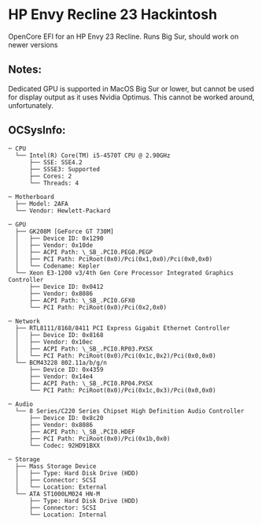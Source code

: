 # HP Envy Recline 23 Hackintosh
OpenCore EFI for an HP Envy 23 Recline. Runs Big Sur, should work on newer versions
## Notes:
Dedicated GPU is supported in MacOS Big Sur or lower, but cannot be used for display output as it uses Nvidia Optimus. This cannot be worked around, unfortunately.
## OCSysInfo:
```
─ CPU
  └── Intel(R) Core(TM) i5-4570T CPU @ 2.90GHz
      ├── SSE: SSE4.2
      ├── SSSE3: Supported
      ├── Cores: 2
      └── Threads: 4

─ Motherboard
  ├── Model: 2AFA
  └── Vendor: Hewlett-Packard

─ GPU
  ├── GK208M [GeForce GT 730M]
  │   ├── Device ID: 0x1290
  │   ├── Vendor: 0x10de
  │   ├── ACPI Path: \_SB_.PCI0.PEG0.PEGP
  │   ├── PCI Path: PciRoot(0x0)/Pci(0x1,0x0)/Pci(0x0,0x0)
  │   └── Codename: Kepler
  └── Xeon E3-1200 v3/4th Gen Core Processor Integrated Graphics Controller
      ├── Device ID: 0x0412
      ├── Vendor: 0x8086
      ├── ACPI Path: \_SB_.PCI0.GFX0
      └── PCI Path: PciRoot(0x0)/Pci(0x2,0x0)

─ Network
  ├── RTL8111/8168/8411 PCI Express Gigabit Ethernet Controller
  │   ├── Device ID: 0x8168
  │   ├── Vendor: 0x10ec
  │   ├── ACPI Path: \_SB_.PCI0.RP03.PXSX
  │   └── PCI Path: PciRoot(0x0)/Pci(0x1c,0x2)/Pci(0x0,0x0)
  └── BCM43228 802.11a/b/g/n
      ├── Device ID: 0x4359
      ├── Vendor: 0x14e4
      ├── ACPI Path: \_SB_.PCI0.RP04.PXSX
      └── PCI Path: PciRoot(0x0)/Pci(0x1c,0x3)/Pci(0x0,0x0)

─ Audio
  └── 8 Series/C220 Series Chipset High Definition Audio Controller
      ├── Device ID: 0x8c20
      ├── Vendor: 0x8086
      ├── ACPI Path: \_SB_.PCI0.HDEF
      ├── PCI Path: PciRoot(0x0)/Pci(0x1b,0x0)
      └── Codec: 92HD91BXX

─ Storage
  ├── Mass Storage Device
  │   ├── Type: Hard Disk Drive (HDD)
  │   ├── Connector: SCSI
  │   └── Location: External
  └── ATA ST1000LM024 HN-M
      ├── Type: Hard Disk Drive (HDD)
      ├── Connector: SCSI
      └── Location: Internal

```
